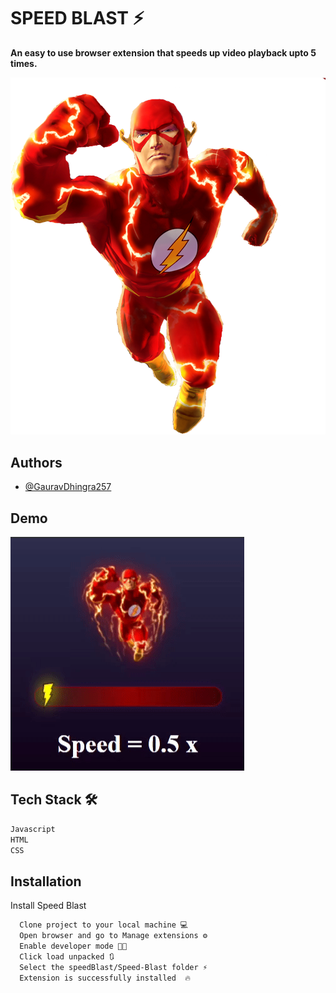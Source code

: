 # SPEED BLAST ⚡

**An easy to use browser extension that speeds up video playback upto 5 times.**

![Logo](https://raw.githubusercontent.com/GauravDhingra257/SpeedBlast/main/SpeedBlastlogo.png)

## Authors

- [@GauravDhingra257](https://github.com/GauravDhingra257)

## Demo

![SpeedBlast](https://raw.githubusercontent.com/GauravDhingra257/SpeedBlast/main/SpeedBlast.gif)

## Tech Stack 🛠

```bash
Javascript
HTML
CSS
```

## Installation

Install Speed Blast

```bash
  Clone project to your local machine 💻
  Open browser and go to Manage extensions ⚙
  Enable developer mode 👨‍💻
  Click load unpacked 🔃
  Select the speedBlast/Speed-Blast folder ⚡
  Extension is successfully installed  🔥
```
